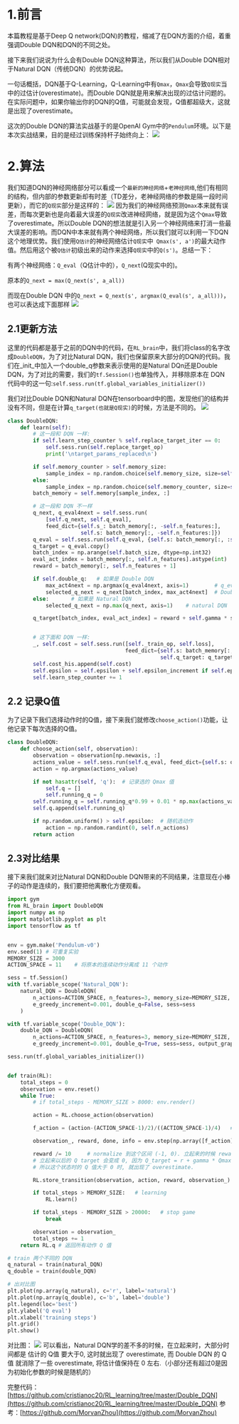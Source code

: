 # 1.前言
本篇教程是基于Deep Q network(DQN)的教程，缩减了在DQN方面的介绍，着重强调Double DQN和DQN的不同之处。

接下来我们说说为什么会有Double DQN这种算法，所以我们从Double DQN相对于Natural DQN（传统DQN）的优势说起。

一句话概括，DQN基于Q-Learning，Q-Learning中有``Qmax``，``Qmax``会导致``Q现实``当中的过估计(overestimate)。而Double DQN就是用来解决出现的过估计问题的。在实际问题中，如果你输出你的DQN的Q值，可能就会发现，Q值都超级大，这就是出现了overestimate。

这次的Double DQN的算法实战基于的是OpenAI Gym中的``Pendulum``环境。以下是本次实战结果，目的是经过训练保持杆子始终向上：
![](http://puiarp73w.bkt.clouddn.com/Fg8NwtdV4l0_TLHBDn-1h_nDaLFR)

# 2.算法
我们知道DQN的神经网络部分可以看成一个``最新的神经网络``+``老神经网络``,他们有相同的结构，但内部的参数更新却有时差（TD差分，老神经网络的参数是隔一段时间更新），而它的``Q现实``部分是这样的：
![](http://puiarp73w.bkt.clouddn.com/FhYC0bln28Vo8X_PdP6zQ-zmRtOl)
因为我们的神经网络预测``Qmax``本来就有误差，而每次更新也是向着最大误差的``Q现实``改进神经网络，就是因为这个``Qmax``导致了overestimate。所以Double DQN的想法就是引入另一个神经网络来打消一些最大误差的影响。而DQN中本来就有两个神经网络，所以我们就可以利用一下DQN这个地理优势。我们使用``Q估计``的神经网络估计``Q现实``中`` Qmax(s', a')``的最大动作值。然后用这个被``Q估计``初级出来的动作来选择``Q现实``中的``Q(s')``。总结一下：

有两个神经网络：``Q_eval``（Q估计中的），``Q_next``(Q现实中的)。

原本的``Q_next = max(Q_next(s', a_all))``

而现在Double DQN 中的``Q_next = Q_next(s', argmax(Q_eval(s', a_all)))``，也可以表达成下面那样
![](http://puiarp73w.bkt.clouddn.com/Fi5vUGh_R5LOJY1sCQUsndWevoVX)
## 2.1更新方法
这里的代码都是基于之前的DQN中的代码，在``RL_brain``中，我们将class的名字改成``DoubleDQN``，为了对比Natural DQN，我们也保留原来大部分的DQN的代码。我们在_init_中加入一个double_q参数来表示使用的是Natural DQn还是Double DQN，为了对比的需要，我们的``tf.Session()``也单独传入，并移除原本在 DQN 代码中的这一句:``self.sess.run(tf.global_variables_initializer())``

我们对比Double DQN和Natural DQN在tensorboard中的图，发现他们的结构并没有不同，但是在计算``q_target(也就是Q现实)``的时候，方法是不同的。
![](http://puiarp73w.bkt.clouddn.com/Ftq9-QDISmeXfYKwoZ3m4b2icBXh)
```python
class DoubleDQN:
    def learn(self):
        # 这一段和 DQN 一样:
        if self.learn_step_counter % self.replace_target_iter == 0:
            self.sess.run(self.replace_target_op)
            print('\ntarget_params_replaced\n')

        if self.memory_counter > self.memory_size:
            sample_index = np.random.choice(self.memory_size, size=self.batch_size)
        else:
            sample_index = np.random.choice(self.memory_counter, size=self.batch_size)
        batch_memory = self.memory[sample_index, :]

        # 这一段和 DQN 不一样
        q_next, q_eval4next = self.sess.run(
            [self.q_next, self.q_eval],
            feed_dict={self.s_: batch_memory[:, -self.n_features:],    # next observation
                       self.s: batch_memory[:, -self.n_features:]})    # next observation
        q_eval = self.sess.run(self.q_eval, {self.s: batch_memory[:, :self.n_features]})
        q_target = q_eval.copy()
        batch_index = np.arange(self.batch_size, dtype=np.int32)
        eval_act_index = batch_memory[:, self.n_features].astype(int)
        reward = batch_memory[:, self.n_features + 1]

        if self.double_q:   # 如果是 Double DQN
            max_act4next = np.argmax(q_eval4next, axis=1)        # q_eval 得出的最高奖励动作
            selected_q_next = q_next[batch_index, max_act4next]  # Double DQN 选择 q_next 依据 q_eval 选出的动作
        else:       # 如果是 Natural DQN
            selected_q_next = np.max(q_next, axis=1)    # natural DQN

        q_target[batch_index, eval_act_index] = reward + self.gamma * selected_q_next


        # 这下面和 DQN 一样:
        _, self.cost = self.sess.run([self._train_op, self.loss],
                                     feed_dict={self.s: batch_memory[:, :self.n_features],
                                                self.q_target: q_target})
        self.cost_his.append(self.cost)
        self.epsilon = self.epsilon + self.epsilon_increment if self.epsilon < self.epsilon_max else self.epsilon_max
        self.learn_step_counter += 1
```
## 2.2 记录Q值
为了记录下我们选择动作时的Q值，接下来我们就修改``choose_action()``功能，让他记录下每次选择的Q值。
```python
class DoubleDQN:
    def choose_action(self, observation):
        observation = observation[np.newaxis, :]
        actions_value = self.sess.run(self.q_eval, feed_dict={self.s: observation})
        action = np.argmax(actions_value)

        if not hasattr(self, 'q'):  # 记录选的 Qmax 值
            self.q = []
            self.running_q = 0
        self.running_q = self.running_q*0.99 + 0.01 * np.max(actions_value)
        self.q.append(self.running_q)

        if np.random.uniform() > self.epsilon:  # 随机选动作
            action = np.random.randint(0, self.n_actions)
        return action
```
## 2.3对比结果
接下来我们就来对比Natural DQN和Double DQN带来的不同结果，注意现在小棒子的动作是连续的，我们要把他离散化方便观看。
```python
import gym
from RL_brain import DoubleDQN
import numpy as np
import matplotlib.pyplot as plt
import tensorflow as tf


env = gym.make('Pendulum-v0')
env.seed(1) # 可重复实验
MEMORY_SIZE = 3000
ACTION_SPACE = 11    # 将原本的连续动作分离成 11 个动作

sess = tf.Session()
with tf.variable_scope('Natural_DQN'):
    natural_DQN = DoubleDQN(
        n_actions=ACTION_SPACE, n_features=3, memory_size=MEMORY_SIZE,
        e_greedy_increment=0.001, double_q=False, sess=sess
    )

with tf.variable_scope('Double_DQN'):
    double_DQN = DoubleDQN(
        n_actions=ACTION_SPACE, n_features=3, memory_size=MEMORY_SIZE,
        e_greedy_increment=0.001, double_q=True, sess=sess, output_graph=True)

sess.run(tf.global_variables_initializer())


def train(RL):
    total_steps = 0
    observation = env.reset()
    while True:
        # if total_steps - MEMORY_SIZE > 8000: env.render()

        action = RL.choose_action(observation)

        f_action = (action-(ACTION_SPACE-1)/2)/((ACTION_SPACE-1)/4)   # 在 [-2 ~ 2] 内离散化动作

        observation_, reward, done, info = env.step(np.array([f_action]))

        reward /= 10     # normalize 到这个区间 (-1, 0). 立起来的时候 reward = 0.
        # 立起来以后的 Q target 会变成 0, 因为 Q_target = r + gamma * Qmax(s', a') = 0 + gamma * 0
        # 所以这个状态时的 Q 值大于 0 时, 就出现了 overestimate.

        RL.store_transition(observation, action, reward, observation_)

        if total_steps > MEMORY_SIZE:   # learning
            RL.learn()

        if total_steps - MEMORY_SIZE > 20000:   # stop game
            break

        observation = observation_
        total_steps += 1
    return RL.q # 返回所有动作 Q 值

# train 两个不同的 DQN
q_natural = train(natural_DQN)
q_double = train(double_DQN)

# 出对比图
plt.plot(np.array(q_natural), c='r', label='natural')
plt.plot(np.array(q_double), c='b', label='double')
plt.legend(loc='best')
plt.ylabel('Q eval')
plt.xlabel('training steps')
plt.grid()
plt.show()
```
对比图：
![](http://puiarp73w.bkt.clouddn.com/Fnvaes8NOhMVUjegf65K2D7-9jxh)
可以看出，Natural DQN学的差不多的时候，在立起来时，大部分时间都是 估计的 Q值 要大于0, 这时就出现了 overestimate, 而 Double DQN 的 Q值 就消除了一些 overestimate, 将估计值保持在 0 左右.（小部分还有超过0是因为初始化参数的时候是随机的）

完整代码：[https://github.com/cristianoc20/RL_learning/tree/master/Double_DQN](https://github.com/cristianoc20/RL_learning/tree/master/Double_DQN)
参考：[https://github.com/MorvanZhou](https://github.com/MorvanZhou)

